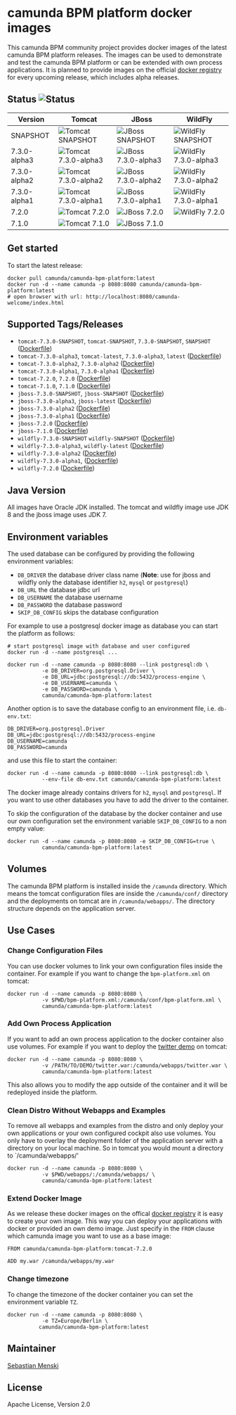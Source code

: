 # camunda BPM platform docker images

This camunda BPM community project provides docker images of the latest camunda
BPM platform releases. The images can be used to demonstrate and test the
camunda BPM platform or can be extended with own process applications. It is
planned to provide images on the official [docker registry][] for every upcoming
release, which includes alpha releases.

## Status ![Status][status]

| Version      | Tomcat                                           | JBoss                                          | WildFly                                            |
| ------------ | ------------------------------------------------ | ---------------------------------------------- | -------------------------------------------------- |
| SNAPSHOT     | ![Tomcat SNAPSHOT][status-tomcat-snapshot]       | ![JBoss SNAPSHOT][status-jboss-snapshot]       | ![WildFly SNAPSHOT][status-wildfly-snapshot]       |
| 7.3.0-alpha3 | ![Tomcat 7.3.0-alpha3][status-tomcat-730-alpha3] | ![JBoss 7.3.0-alpha3][status-jboss-730-alpha3] | ![WildFly 7.3.0-alpha3][status-wildfly-730-alpha3] |
| 7.3.0-alpha2 | ![Tomcat 7.3.0-alpha2][status-tomcat-730-alpha2] | ![JBoss 7.3.0-alpha2][status-jboss-730-alpha2] | ![WildFly 7.3.0-alpha2][status-wildfly-730-alpha2] |
| 7.3.0-alpha1 | ![Tomcat 7.3.0-alpha1][status-tomcat-730-alpha1] | ![JBoss 7.3.0-alpha1][status-jboss-730-alpha1] | ![WildFly 7.3.0-alpha1][status-wildfly-730-alpha1] |
| 7.2.0        | ![Tomcat 7.2.0][status-tomcat-720]               | ![JBoss 7.2.0][status-jboss-720]               | ![WildFly 7.2.0][status-wildfly-720]               |
| 7.1.0        | ![Tomcat 7.1.0][status-tomcat-710]               | ![JBoss 7.1.0][status-jboss-710]               |                                                    |

## Get started

To start the latest release:

```
docker pull camunda/camunda-bpm-platform:latest
docker run -d --name camunda -p 8080:8080 camunda/camunda-bpm-platform:latest
# open browser with url: http://localhost:8080/camunda-welcome/index.html
```

## Supported Tags/Releases

- `tomcat-7.3.0-SNAPSHOT`, `tomcat-SNAPSHOT`, `7.3.0-SNAPSHOT`, `SNAPSHOT` ([Dockerfile][dockerfile-tomcat-snapshot])
- `tomcat-7.3.0-alpha3`, `tomcat-latest`, `7.3.0-alpha3`, `latest` ([Dockerfile][dockerfile-tomcat-730-alpha3])
- `tomcat-7.3.0-alpha2`, `7.3.0-alpha2` ([Dockerfile][dockerfile-tomcat-730-alpha2])
- `tomcat-7.3.0-alpha1`, `7.3.0-alpha1` ([Dockerfile][dockerfile-tomcat-730-alpha1])
- `tomcat-7.2.0`, `7.2.0` ([Dockerfile][dockerfile-tomcat-720])
- `tomcat-7.1.0`, `7.1.0` ([Dockerfile][dockerfile-tomcat-710])
- `jboss-7.3.0-SNAPSHOT`, `jboss-SNAPSHOT` ([Dockerfile][dockerfile-jboss-snapshot])
- `jboss-7.3.0-alpha3`, `jboss-latest` ([Dockerfile][dockerfile-jboss-730-alpha3])
- `jboss-7.3.0-alpha2` ([Dockerfile][dockerfile-jboss-730-alpha2])
- `jboss-7.3.0-alpha1` ([Dockerfile][dockerfile-jboss-730-alpha1])
- `jboss-7.2.0` ([Dockerfile][dockerfile-jboss-720])
- `jboss-7.1.0` ([Dockerfile][dockerfile-jboss-710])
- `wildfly-7.3.0-SNAPSHOT` `wildfly-SNAPSHOT` ([Dockerfile][dockerfile-wildfly-snapshot])
- `wildfly-7.3.0-alpha3`, `wildfly-latest` ([Dockerfile][dockerfile-wildfly-730-alpha3])
- `wildfly-7.3.0-alpha2` ([Dockerfile][dockerfile-wildfly-730-alpha2])
- `wildfly-7.3.0-alpha1`, ([Dockerfile][dockerfile-wildfly-730-alpha1])
- `wildfly-7.2.0` ([Dockerfile][dockerfile-wildfly-720])

## Java Version

All images have Oracle JDK installed. The tomcat and wildfly image use
JDK 8 and the jboss image uses JDK 7.


## Environment variables

The used database can be configured by providing the following environment
variables:

- `DB_DRIVER` the database driver class name (**Note**: use for jboss and wildfly only
  the database identifier `h2`, `mysql` or `postgresql`)
- `DB_URL` the database jdbc url
- `DB_USERNAME` the database username
- `DB_PASSWORD` the database password
- `SKIP_DB_CONFIG` skips the database configuration

For example to use a postgresql docker image as database you can start the
platform as follows:

```
# start postgresql image with database and user configured
docker run -d --name postgresql ...

docker run -d --name camunda -p 8080:8080 --link postgresql:db \
           -e DB_DRIVER=org.postgresql.Driver \
           -e DB_URL=jdbc:postgresql://db:5432/process-engine \
           -e DB_USERNAME=camunda \
           -e DB_PASSWORD=camunda \
           camunda/camunda-bpm-platform:latest
```

Another option is to save the database config to an environment file, i.e.
`db-env.txt`:

```
DB_DRIVER=org.postgresql.Driver
DB_URL=jdbc:postgresql://db:5432/process-engine
DB_USERNAME=camunda
DB_PASSWORD=camunda
```

and use this file to start the container:

```
docker run -d --name camunda -p 8080:8080 --link postgresql:db \
           --env-file db-env.txt camunda/camunda-bpm-platform:latest
```

The docker image already contains drivers for `h2`, `mysql` and `postgresql`.
If you want to use other databases you have to add the driver to the container.

To skip the configuration of the database by the docker container and use our
own configuration set the environment variable `SKIP_DB_CONFIG` to a non
empty value:

```
docker run -d --name camunda -p 8080:8080 -e SKIP_DB_CONFIG=true \
           camunda/camunda-bpm-platform:latest
```


## Volumes

The camunda BPM platform is installed inside the `/camunda` directory. Which
means the tomcat configuration files are inside the `/camunda/conf/` directory
and the deployments on tomcat are in `/camunda/webapps/`. The directory
structure depends on the application server.

## Use Cases


### Change Configuration Files

You can use docker volumes to link your own configuration files inside the
container.  For example if you want to change the `bpm-platform.xml` on tomcat:

```
docker run -d --name camunda -p 8080:8080 \
           -v $PWD/bpm-platform.xml:/camunda/conf/bpm-platform.xml \
           camunda/camunda-bpm-platform:latest

```


### Add Own Process Application

If you want to add an own process application to the docker container also use
volumes. For example if you want to deploy the [twitter demo][] on tomcat:

```
docker run -d --name camunda -p 8080:8080 \
           -v /PATH/TO/DEMO/twitter.war:/camunda/webapps/twitter.war \
           camunda/camunda-bpm-platform:latest
```

This also allows you to modify the app outside of the container and it will
be redeployed inside the platform.


### Clean Distro Without Webapps and Examples

To remove all webapps and examples from the distro and only deploy your
own applications or your own configured cockpit also use volumes. You
only have to overlay the deployment folder of the application server with
a directory on your local machine. So in tomcat you would mount a directory
to `/camunda/webapps/'

```
docker run -d --name camunda -p 8080:8080 \
           -v $PWD/webapps/:/camunda/webapps/ \
           camunda/camunda-bpm-platform:latest
```


### Extend Docker Image

As we release these docker images on the offical [docker registry][] it is
easy to create your own image. This way you can deploy your applications
with docker or provided an own demo image. Just specify in the `FROM`
clause which camunda image you want to use as a base image:

```
FROM camunda/camunda-bpm-platform:tomcat-7.2.0

ADD my.war /camunda/webapps/my.war
```


### Change timezone

To change the timezone of the docker container you can set the environment variable `TZ`.

```
docker run -d --name camunda -p 8080:8080 \
           -e TZ=Europe/Berlin \
          camunda/camunda-bpm-platform:latest
```

## Maintainer

[Sebastian Menski][]


## License

Apache License, Version 2.0


[Sebastian Menski]: https://github.com/menski
[twitter demo]: https://github.com/camunda/camunda-consulting/tree/master/showcases/twitter
[docker registry]: https://registry.hub.docker.com/u/camunda/camunda-bpm-platform/

[dockerfile-tomcat-710]: https://github.com/camunda/docker-camunda-bpm-platform/blob/tomcat-7.1.0/Dockerfile
[dockerfile-jboss-710]: https://github.com/camunda/docker-camunda-bpm-platform/blob/jboss-7.1.0/Dockerfile
[dockerfile-tomcat-720]: https://github.com/camunda/docker-camunda-bpm-platform/blob/tomcat-7.2.0/Dockerfile
[dockerfile-jboss-720]: https://github.com/camunda/docker-camunda-bpm-platform/blob/jboss-7.2.0/Dockerfile
[dockerfile-wildfly-720]: https://github.com/camunda/docker-camunda-bpm-platform/blob/wildfly-7.2.0/Dockerfile
[dockerfile-tomcat-730-alpha1]: https://github.com/camunda/docker-camunda-bpm-platform/blob/tomcat-7.3.0-alpha1/Dockerfile
[dockerfile-jboss-730-alpha1]: https://github.com/camunda/docker-camunda-bpm-platform/blob/jboss-7.3.0-alpha1/Dockerfile
[dockerfile-wildfly-730-alpha1]: https://github.com/camunda/docker-camunda-bpm-platform/blob/wildfly-7.3.0-alpha1/Dockerfile
[dockerfile-tomcat-730-alpha2]: https://github.com/camunda/docker-camunda-bpm-platform/blob/tomcat-7.3.0-alpha2/Dockerfile
[dockerfile-jboss-730-alpha2]: https://github.com/camunda/docker-camunda-bpm-platform/blob/jboss-7.3.0-alpha2/Dockerfile
[dockerfile-wildfly-730-alpha2]: https://github.com/camunda/docker-camunda-bpm-platform/blob/wildfly-7.3.0-alpha2/Dockerfile
[dockerfile-tomcat-730-alpha3]: https://github.com/camunda/docker-camunda-bpm-platform/blob/master/Dockerfile
[dockerfile-jboss-730-alpha3]: https://github.com/camunda/docker-camunda-bpm-platform/blob/jboss-7.3.0-alpha3/Dockerfile
[dockerfile-wildfly-730-alpha3]: https://github.com/camunda/docker-camunda-bpm-platform/blob/wildfly-7.3.0-alpha3/Dockerfile

[dockerfile-tomcat-snapshot]: https://github.com/camunda/docker-camunda-bpm-platform/blob/tomcat-SNAPSHOT/Dockerfile
[dockerfile-jboss-snapshot]: https://github.com/camunda/docker-camunda-bpm-platform/blob/jboss-SNAPSHOT/Dockerfile
[dockerfile-wildfly-snapshot]: https://github.com/camunda/docker-camunda-bpm-platform/blob/wildfly-SNAPSHOT/Dockerfile

[status]: https://jenkins.menski.org/buildStatus/icon?job=docker-camunda-bpm-platform
[status-tomcat-710]: https://jenkins.menski.org/buildStatus/icon?job=docker-camunda-bpm-platform/tomcat-7.1.0
[status-jboss-710]: https://jenkins.menski.org/buildStatus/icon?job=docker-camunda-bpm-platform/jboss-7.1.0
[status-tomcat-720]: https://jenkins.menski.org/buildStatus/icon?job=docker-camunda-bpm-platform/tomcat-7.2.0
[status-jboss-720]: https://jenkins.menski.org/buildStatus/icon?job=docker-camunda-bpm-platform/jboss-7.2.0
[status-wildfly-720]: https://jenkins.menski.org/buildStatus/icon?job=docker-camunda-bpm-platform/wildfly-7.2.0
[status-tomcat-730-alpha1]: https://jenkins.menski.org/buildStatus/icon?job=docker-camunda-bpm-platform/tomcat-7.3.0-alpha1
[status-jboss-730-alpha1]: https://jenkins.menski.org/buildStatus/icon?job=docker-camunda-bpm-platform/jboss-7.3.0-alpha1
[status-wildfly-730-alpha1]: https://jenkins.menski.org/buildStatus/icon?job=docker-camunda-bpm-platform/wildfly-7.3.0-alpha1
[status-tomcat-730-alpha2]: https://jenkins.menski.org/buildStatus/icon?job=docker-camunda-bpm-platform/tomcat-7.3.0-alpha2
[status-jboss-730-alpha2]: https://jenkins.menski.org/buildStatus/icon?job=docker-camunda-bpm-platform/jboss-7.3.0-alpha2
[status-wildfly-730-alpha2]: https://jenkins.menski.org/buildStatus/icon?job=docker-camunda-bpm-platform/wildfly-7.3.0-alpha2
[status-tomcat-730-alpha3]: https://jenkins.menski.org/buildStatus/icon?job=docker-camunda-bpm-platform/master
[status-jboss-730-alpha3]: https://jenkins.menski.org/buildStatus/icon?job=docker-camunda-bpm-platform/jboss-7.3.0-alpha3
[status-wildfly-730-alpha3]: https://jenkins.menski.org/buildStatus/icon?job=docker-camunda-bpm-platform/wildfly-7.3.0-alpha3

[status-tomcat-snapshot]: https://jenkins.menski.org/buildStatus/icon?job=docker-camunda-bpm-platform-SNAPSHOT/tomcat-SNAPSHOT
[status-jboss-snapshot]: https://jenkins.menski.org/buildStatus/icon?job=docker-camunda-bpm-platform-SNAPSHOT/jboss-SNAPSHOT
[status-wildfly-snapshot]: https://jenkins.menski.org/buildStatus/icon?job=docker-camunda-bpm-platform-SNAPSHOT/wildfly-SNAPSHOT
